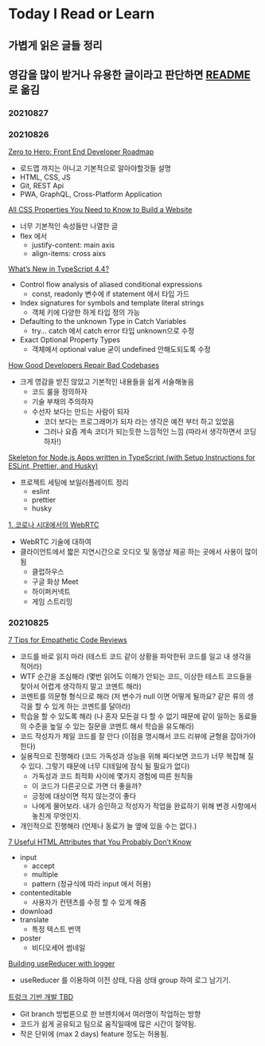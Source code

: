 # Today I Read or Learn

## 가볍게 읽은 글들 정리
## 영감을 많이 받거나 유용한 글이라고 판단하면 [README](https://github.com/eomttt/studies) 로 옮김

### 20210827

### 20210826
[Zero to Hero: Front End Developer Roadmap](https://dev.to/ruppysuppy/front-end-developer-roadmap-zero-to-hero-4pkf)
  - 로드맵 까지는 아니고 기본적으로 알아야할것들 설명
  - HTML, CSS, JS
  - Git, REST Api
  - PWA, GraphQL, Cross-Platform Application

[All CSS Properties You Need to Know to Build a Website](https://dev.to/domagojvidovic/all-css-properties-you-need-to-know-to-build-a-website-3dbb)
  - 너무 기본적인 속성들만 나열한 글
  - flex 에서
    - justify-content: main axis
    - align-items: cross aixs
  
[What’s New in TypeScript 4.4?](https://betterprogramming.pub/whats-new-in-typescript-4-4-e17d63b84b86)
  - Control flow analysis of aliased conditional expressions
    - const, readonly 변수에 if statement 에서 타입 가드
  - Index signatures for symbols and template literal strings
    - 객체 키에 다양한 하게 타입 정의 가능
  - Defaulting to the unknown Type in Catch Variables
    - try... catch 에서 catch error 타입 unknown으로 수정
  - Exact Optional Property Types
    - 객체에서 optional value 굳이 undefined 안해도되도록 수정

[How Good Developers Repair Bad Codebases](https://levelup.gitconnected.com/how-good-developers-repair-bad-codebases-64cd1e3ec7de)
  - 크게 영감을 받진 않았고 기본적인 내용들을 쉽게 서술해놓음
    - 코드 룰을 정의하자
    - 기술 부채의 주의하자
    - 수선자 보다는 만드는 사람이 되자
      - 코더 보다는 프로그래머가 되자 라는 생각은 예전 부터 하고 있었음
      - 그러나 요즘 계속 코더가 되는듯한 느낌적인 느낌 (따라서 생각하면서 코딩하자!)

[Skeleton for Node.js Apps written in TypeScript (with Setup Instructions for ESLint, Prettier, and Husky)](https://javascript.plainenglish.io/skeleton-for-node-js-apps-written-in-typescript-444fa1695b30)
  - 프로젝트 세팅에 보일러플레이트 정리
    - eslint
    - prettier
    - husky

[1. 코로나 시대에서의 WebRTC](https://brunch.co.kr/@springboot/639)
  - WebRTC 기술에 대하여
  - 클라이언트에서 짧은 지연시간으로 오디오 및 동영상 제공 하는 곳에서 사용이 많이 됨
    - 클럽하우스
    - 구글 화상 Meet
    - 하이퍼커넥트
    - 게임 스트리밍

### 20210825
[7 Tips for Empathetic Code Reviews](https://betterprogramming.pub/7-tips-for-empathetic-code-reviews-901e8b049a88)
  - 코드를 바로 읽지 마라 (테스트 코드 같이 상황을 파악한뒤 코드를 일고 내 생각을 적어라)
  - WTF 순간을 조심해라 (몇번 읽어도 이해가 안되는 코드, 이상한 테스트 코드들을 찾아서 어렵게 생각하지 말고 코멘트 해라)
  - 코멘트를 의문형 형식으로 해라 (저 변수가 null 이면 어떻게 될까요? 같은 류의 생각을 할 수 있게 하는 코멘트를 달아라)
  - 학습을 할 수 있도록 해라 (나 혼자 모든걸 다 할 수 없기 때문에 같이 일하는 동료들의 수준을 높일 수 있는 질문을 코멘트 해서 학습을 유도해라)
  - 코드 작성자가 제일 코드를 잘 안다 (이점을 명시해서 코드 리뷰에 균형을 잡아가야한다)
  - 실용적으로 진행해라 (코드 가독성과 성능을 위해 짜다보면 코드가 너무 복잡해 질 수 있다. 그렇기 때문에 너무 디테일에 잠식 될 필요가 없다)
    - 가독성과 코드 최적화 사이에 몇가지 경험에 따른 원칙들
    - 이 코드가 다른곳으로 가면 더 좋을까?
    - 긍정에 대상이면 적지 않는것이 좋다
    - 나에게 물어보라. 내가 승인하고 작성자가 작업을 완료하기 위해 변경 사항에서 놓친게 무엇인지.
  - 개인적으로 진행해라 (언제나 동료가 늘 옆에 있을 수는 없다.)

[7 Useful HTML Attributes that You Probably Don’t Know](https://javascript.plainenglish.io/7-useful-html-attributes-that-you-probably-dont-know-661784fe21e)
  - input
    - accept
    - multiple
    - pattern (정규식에 따라 input 에서 허용)
  - contenteditable
    - 사용자가 컨텐츠를 수정 할 수 있게 해줌
  - download
  - translate
    - 특정 텍스트 번역
  - poster
    - 비디오세어 썸네일

[Building useReducer with logger](https://staleclosures.dev/building-usereducer-with-logger/)
  - useReducer 를 이용하여 이전 상태, 다음 상태 group 하여 로그 남기기.

[트렁크 기반 개발 TBD](https://code-masterjung.tistory.com/73)
  - Git branch 방법론으로 한 브렌치에서 여러명이 작업하는 방향
  - 코드가 쉽게 공유되고 팀으로 움직일때에 많은 시간이 절약됨.
  - 작은 단위에 (max 2 days) feature 정도는 허용됨.
